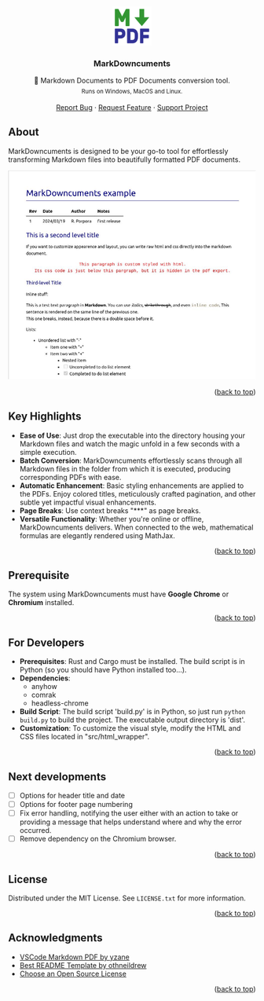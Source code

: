 <div align="center">
  <a href="https://github.com/RobertoPorpora/markdowncuments">
    <img src="images/logo.png" alt="Logo" width="80" height="80">
  </a>

  <h3 align="center">MarkDowncuments</h3>

  <p align="center">
    📝 Markdown Documents to PDF Documents conversion tool.
    <br />
    <sub>Runs on Windows, MacOS and Linux.</sub>
    <br />
    <br />
    <a href="https://github.com/RobertoPorpora/markdowncuments/issues">Report Bug</a>
    ·
    <a href="https://github.com/RobertoPorpora/markdowncuments/issues">Request Feature</a>
    ·
    <a href="https://ko-fi.com/robertoporpora">Support Project</a>
  </p>
</div>


## About

MarkDowncuments is designed to be your go-to tool for effortlessly transforming Markdown files into beautifully formatted PDF documents.

![Example screenshot](images/example_screenshot.jpg)

<p align="right">(<a href="#readme-top">back to top</a>)</p>


## Key Highlights

- **Ease of Use**: Just drop the executable into the directory housing your Markdown files and watch the magic unfold in a few seconds with a simple execution.
- **Batch Conversion**: MarkDowncuments effortlessly scans through all Markdown files in the folder from which it is executed, producing corresponding PDFs with ease.
- **Automatic Enhancement**: Basic styling enhancements are applied to the PDFs. Enjoy colored titles, meticulously crafted pagination, and other subtle yet impactful visual enhancements.
- **Page Breaks**: Use context breaks "***" as page breaks.
- **Versatile Functionality**: Whether you're online or offline, MarkDowncuments delivers. When connected to the web, mathematical formulas are elegantly rendered using MathJax.

<p align="right">(<a href="#readme-top">back to top</a>)</p>


## Prerequisite

The system using MarkDowncuments must have **Google Chrome** or **Chromium** installed.

<p align="right">(<a href="#readme-top">back to top</a>)</p>


## For Developers

- **Prerequisites**: Rust and Cargo must be installed. The build script is in Python (so you should have Python installed too...).
- **Dependencies**: 
  - anyhow
  - comrak
  - headless-chrome
- **Build Script**: The build script 'build.py' is in Python, so just run `python build.py` to build the project. The executable output directory is 'dist'.
- **Customization**: To customize the visual style, modify the HTML and CSS files located in "src/html_wrapper".

<p align="right">(<a href="#readme-top">back to top</a>)</p>


## Next developments

- [ ] Options for header title and date
- [ ] Options for footer page numbering
- [ ] Fix error handling, notifying the user either with an action to take or providing a message that helps understand where and why the error occurred.
- [ ] Remove dependency on the Chromium browser.

<p align="right">(<a href="#readme-top">back to top</a>)</p>


## License

Distributed under the MIT License. See `LICENSE.txt` for more information.

<p align="right">(<a href="#readme-top">back to top</a>)</p>


## Acknowledgments

- [VSCode Markdown PDF by yzane](https://github.com/yzane/vscode-markdown-pdf)
- [Best README Template by othneildrew](https://github.com/othneildrew/Best-README-Template)
- [Choose an Open Source License](https://choosealicense.com)

<p align="right">(<a href="#readme-top">back to top</a>)</p>

